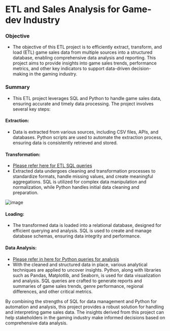 # ETL and Sales Analysis for Game-dev Industry

### Objective
* The objective of this ETL project is to efficiently extract, transform, and load (ETL) game sales data from multiple sources into a structured database, enabling comprehensive data analysis and reporting. This project aims to provide insights into game sales trends, performance metrics, and other key indicators to support data-driven decision-making in the gaming industry.

### Summary
* This ETL project leverages SQL and Python to handle game sales data, ensuring accurate and timely data processing. The project involves several key steps:

#### Extraction: 
* Data is extracted from various sources, including CSV files, APIs, and databases. Python scripts are used to automate the extraction process, ensuring data is consistently retrieved and stored.

#### Transformation: 
* <a href="https://github.com/borisyalcin/data-cleaning/blob/main/ETLProject.sql">Please refer here for ETL SQL queries</a>
* Extracted data undergoes cleaning and transformation processes to standardize formats, handle missing values, and create meaningful aggregations. SQL is utilized for complex data manipulation and normalization, while Python handles initial data cleaning and preparation.

![image](https://github.com/borisyalcin/data-cleaning/assets/155834534/e5bcace4-fac1-48b6-8da9-af8daf715b44)

#### Loading: 
* The transformed data is loaded into a relational database, designed for efficient querying and analysis. SQL is used to create and manage database schemas, ensuring data integrity and performance.

#### Data Analysis: 
* <a href="https://github.com/borisyalcin/data-cleaning/blob/main/.ipynb_checkpoints/Final_Notebook-checkpoint.ipynb">Please refer in here for Python queries for analysis</a>
* With the cleaned and structured data in place, various analytical techniques are applied to uncover insights. Python, along with libraries such as Pandas, Matplotlib, and Seaborn, is used for data visualization and analysis. SQL queries are crafted to generate reports and summaries of game sales trends, genre performance, regional differences, and other critical metrics.

By combining the strengths of SQL for data management and Python for automation and analysis, this project provides a robust solution for handling and interpreting game sales data. The insights derived from this project can help stakeholders in the gaming industry make informed decisions based on comprehensive data analysis.
